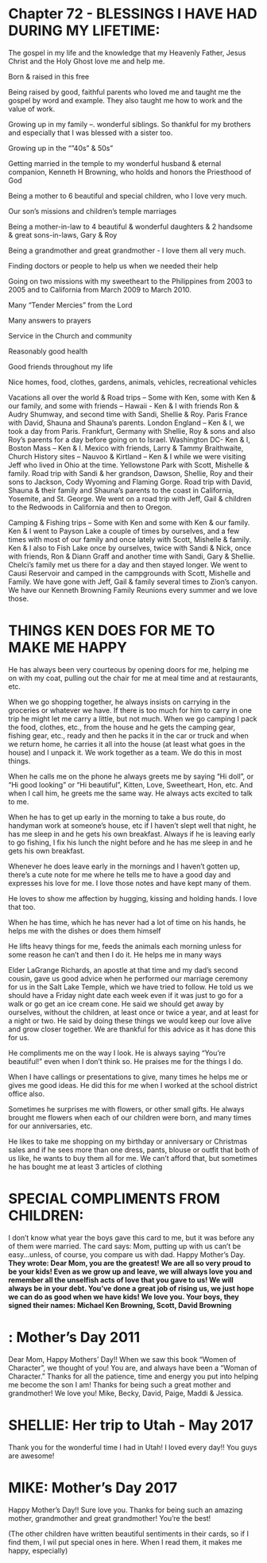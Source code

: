 
# Chapter 72 - BLESSINGS I HAVE HAD DURING MY LIFETIME:

The gospel in my life and the knowledge that my Heavenly Father, Jesus Christ and the Holy Ghost love me and help me.

Born & raised in this free

Being raised by good, faithful parents who loved me and taught me the gospel by word and example.  They also taught me how to work and the value of work.

Growing up in my family –. wonderful siblings.  So thankful for my brothers and especially that I was blessed with a sister too.

Growing up in the “”40s” & 50s”

Getting married in the temple to my wonderful husband & eternal companion, Kenneth H Browning, who holds and honors the Priesthood of God

Being a mother to 6 beautiful and special children, who I love very much.

Our son’s missions and children’s temple marriages

Being a mother-in-law to 4 beautiful & wonderful daughters & 2 handsome & great sons-in-laws, Gary & Roy

Being a grandmother and great grandmother - I love them all very much.

Finding doctors or people to help us when we needed their help

Going on two missions with my sweetheart to the Philippines from 2003 to 2005 and to California from March 2009 to March 2010.

Many “Tender Mercies” from the Lord

Many answers to prayers

Service in the Church and community

Reasonably good health

Good friends throughout my life

Nice homes, food, clothes, gardens, animals, vehicles, recreational vehicles

Vacations all over the world & Road trips – Some with Ken, some with Ken & our family, and some with friends – Hawaii - Ken & I with friends Ron & Audry Shumway, and second time with Sandi, Shellie & Roy. Paris France with David, Shauna and Shauna’s parents. London England – Ken & I, we took a day from Paris.   Frankfurt, Germany with Shellie, Roy & sons and also Roy’s parents for a day before going on to Israel. Washington DC- Ken & I, Boston Mass – Ken & I.   Mexico with friends, Larry & Tammy Braithwaite, Church History sites – Nauvoo & Kirtland – Ken & I while we were visiting Jeff who lived in Ohio at the time. Yellowstone Park with Scott, Mishelle & family.  Road trip with Sandi & her grandson, Dawson, Shellie, Roy and their sons to Jackson, Cody Wyoming and Flaming Gorge.  Road trip with David, Shauna & their family and Shauna’s parents to the coast in California, Yosemite, and St. George. We went on a road trip with Jeff, Gail & children to the Redwoods in California and then to Oregon.

Camping & Fishing trips – Some with Ken and some with Ken & our family.  Ken & I went to Payson Lake a couple of times by ourselves, and a few times with most of our family and once lately with Scott, Mishelle & family.  Ken & I also to Fish Lake once by ourselves, twice with Sandi & Nick, once with friends, Ron & Diann Graff and another time with Sandi, Gary & Shellie.  Chelci’s family met us there for a day and then stayed longer.  We went to Causi Reservoir and camped in the campgrounds with Scott, Mishelle and Family.  We have gone with Jeff, Gail & family several times to Zion’s canyon. We have our Kenneth Browning Family Reunions every summer and we love those.

# THINGS KEN DOES FOR ME TO MAKE ME HAPPY

He has always been very courteous by opening doors for me, helping me on with my coat, pulling out the chair for me at meal time and at restaurants, etc.

When we go shopping together, he always insists on carrying in the groceries or whatever we have.  If there is too much for him to carry in one trip he might let me carry a little, but not much.  When we go camping I pack the food, clothes, etc., from the house and he gets the camping gear, fishing gear, etc., ready and then he packs it in the car or truck and when we return home, he carries it all into the house (at least what goes in the house) and I unpack it.  We work together as a team.  We do this in most things.

When he calls me on the phone he always greets me by saying “Hi doll”, or “Hi good looking” or “Hi beautiful”, Kitten, Love, Sweetheart, Hon, etc.  And when I call him, he greets me the same way.  He always acts excited to talk to me.

When he has to get up early in the morning to take a bus route, do handyman work at someone’s house, etc if I haven’t slept well that night, he has me sleep in and he gets his own breakfast.  Always if he is leaving early to go fishing, I fix his lunch the night before and he has me sleep in and he gets his own breakfast.

Whenever he does leave early in the mornings and I haven’t gotten up, there’s a cute note for me where he tells me to have a good day and expresses his love for me.  I love those notes and have kept many of them.

He loves to show me affection by hugging, kissing and holding hands.  I love that too.

When he has time, which he has never had a lot of time on his hands, he helps me with the dishes or does them himself

He lifts heavy things for me, feeds the animals each morning unless for some reason he can’t and then I do it.  He helps me in many ways

Elder LaGrange Richards, an apostle at that time and my dad’s second cousin, gave us good advice when he performed our marriage ceremony for us in the Salt Lake Temple, which we have tried to follow.  He told us we should have a Friday night date each week even if it was just to go for a walk or go get an ice cream cone.  He said we should get away by ourselves, without the children, at least once or twice a year, and at least for a night or two.  He said by doing these things we would keep our love alive and grow closer together.  We are thankful for this advice as it has done this for us.

He compliments me on the way I look.  He is always saying “You’re beautiful!” even when I don’t think so.  He praises me for the things I do.

When I have callings or presentations to give, many times he helps me or gives me good ideas.  He did this for me when I worked at the school district office also.

Sometimes he surprises me with flowers, or other small gifts.  He always brought me flowers when each of our children were born, and many times for our anniversaries, etc.

He likes to take me shopping on my birthday or anniversary or Christmas sales and if he sees more than one dress, pants, blouse or outfit that both of us like, he wants to buy them all for me.  We can’t afford that, but sometimes he has bought me at least 3 articles of clothing


# SPECIAL COMPLIMENTS FROM CHILDREN:

I don’t know what year the boys gave this card to me, but it was before any of them were married.  The card says: Mom, putting up with us can’t be easy…unless, of course, you compare us with dad.  Happy Mother’s Day.
**They wrote: Dear Mom, you are the greatest! We are all so very proud to be your kids! Even as we grow up and leave, we will always love you and remember all the unselfish acts of love that you gave to us! We will always be in your debt.  You’ve done a great job of rising us, we just hope we can do as good when we have kids!  We love you. Your boys, they signed their names:  Michael Ken Browning, Scott, David Browning**

# :  Mother’s Day 2011
Dear Mom, Happy Mothers’ Day!!  When we saw this book “Women of Character”, we thought of you!  You are, and always have been a “Woman of Character.”  Thanks for all the patience, time and energy you put into helping me become the son I am!  Thanks for being such a great mother and grandmother!  We love you! Mike, Becky, David, Paige, Maddi & Jessica.

# SHELLIE: Her trip to Utah - May 2017
Thank you for the wonderful time I had in Utah! I loved every day!! You guys are awesome!

# MIKE: Mother’s Day 2017
Happy Mother’s Day!! Sure love you. Thanks for being such an amazing mother, grandmother and great grandmother!  You’re the best!

(The other children have written beautiful sentiments in their cards, so if I find them, I wil put special ones in here. When I read them, it makes me happy, especially)

